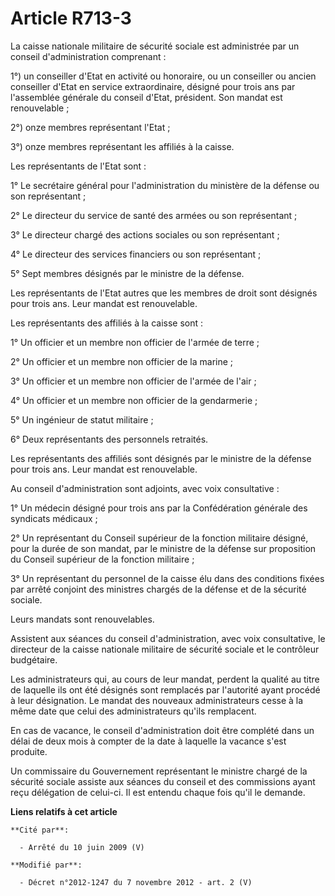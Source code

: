 # Article R713-3

La caisse nationale militaire de sécurité sociale est administrée par un conseil d'administration comprenant : 

1°) un conseiller d'Etat en activité ou honoraire, ou un conseiller ou ancien conseiller d'Etat en service extraordinaire,
désigné pour trois ans par l'assemblée générale du conseil d'Etat, président. Son mandat est renouvelable ; 

2°) onze membres représentant l'Etat ; 

3°) onze membres représentant les affiliés à la caisse. 

Les représentants de l'Etat sont : 

1° Le secrétaire général pour l'administration du ministère de la défense ou son représentant ; 

2° Le directeur du service de santé des armées ou son représentant ; 

3° Le directeur chargé des actions sociales ou son représentant ; 

4° Le directeur des services financiers ou son représentant ; 

5° Sept membres désignés par le ministre de la défense. 

Les représentants de l'Etat autres que les membres de droit sont désignés pour trois ans. Leur mandat est renouvelable. 

Les représentants des affiliés à la caisse sont : 

1° Un officier et un membre non officier de l'armée de terre ; 

2° Un officier et un membre non officier de la marine ; 

3° Un officier et un membre non officier de l'armée de l'air ; 

4° Un officier et un membre non officier de la gendarmerie ; 

5° Un ingénieur de statut militaire ; 

6° Deux représentants des personnels retraités. 

Les représentants des affiliés sont désignés par le ministre de la défense pour trois ans. Leur mandat est renouvelable. 

Au conseil d'administration sont adjoints, avec voix consultative : 

1° Un médecin désigné pour trois ans par la Confédération générale des syndicats médicaux ; 

2° Un représentant du Conseil supérieur de la fonction militaire désigné, pour la durée de son mandat, par le ministre de la
défense sur proposition du Conseil supérieur de la fonction militaire ; 

3° Un représentant du personnel de la caisse élu dans des conditions fixées par arrêté conjoint des ministres chargés de la
défense et de la sécurité sociale. 

Leurs mandats sont renouvelables. 

Assistent aux séances du conseil d'administration, avec voix consultative, le directeur de la caisse nationale militaire de
sécurité sociale et le        contrôleur budgétaire. 

Les administrateurs qui, au cours de leur mandat, perdent la qualité au titre de laquelle ils ont été désignés sont remplacés
par l'autorité ayant procédé à leur désignation. Le mandat des nouveaux administrateurs cesse à la même date que celui des
administrateurs qu'ils remplacent. 

En cas de vacance, le conseil d'administration doit être complété dans un délai de deux mois à compter de la date à laquelle
la vacance s'est produite. 

Un commissaire du Gouvernement représentant le ministre chargé de la sécurité sociale assiste aux séances du conseil et des
commissions ayant reçu délégation de celui-ci. Il est entendu chaque fois qu'il le demande.

**Liens relatifs à cet article**

	**Cité par**:

	  - Arrêté du 10 juin 2009 (V)

	**Modifié par**:

	  - Décret n°2012-1247 du 7 novembre 2012 - art. 2 (V)
